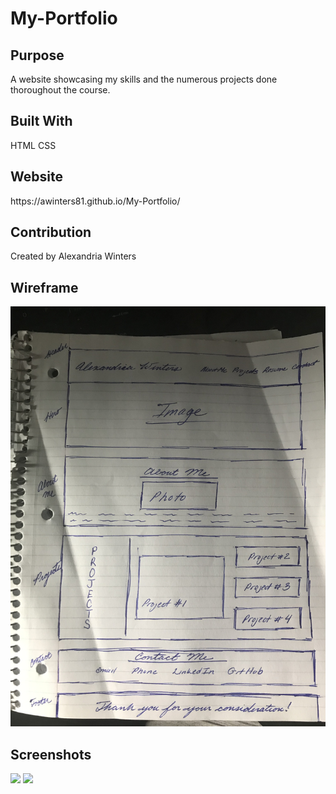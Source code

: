 # My-Portfolio

<h2>Purpose</h2>
A website showcasing my skills and the numerous projects done thoroughout the course.

<h2>Built With</h2>
HTML
CSS

<h2>Website</h2>
https://awinters81.github.io/My-Portfolio/

<h2>Contribution</h2>
Created by Alexandria Winters

<h2>Wireframe</h2>
<img src= "./assets/images/Wireframe.jpg">

<h2>Screenshots</h2>
<img src= "./assets/images/snap2.jpg">

<img src= "./assets/images/snap1.jpg">